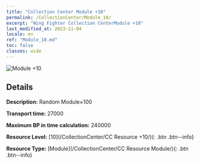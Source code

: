 ```yaml
---
title: "Collection Center Module +10"
permalink: /CollectionCenter/Module_10/
excerpt: "Wing Fighter Collection CenterModule +10"
last_modified_at: 2023-11-04
locale: en
ref: "Module_10.md"
toc: false
classes: wide
---
```



![Module +10](/images/cc/CC_Module_6.png)

## Details

  **Description:** Random Module×100

  **Transport time:** 27000

  **Maximum BP in time calculation:** 240000

  **Resource Level:** [10](/CollectionCenter/CC Resource +10/){: .btn .btn--info}

  **Resource Type:** [Module](/CollectionCenter/CC Resource Module/){: .btn .btn--info}

